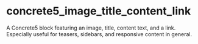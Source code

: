 concrete5_image_title_content_link
==================================

A Concrete5 block featuring an image, title, content text, and a link. Especially useful for teasers, sidebars, and responsive content in general.

